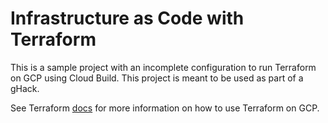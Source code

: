# Infrastructure as Code with Terraform

This is a sample project with an incomplete configuration to run Terraform on GCP using Cloud Build. This project is meant to be used as part of a gHack.

See Terraform [docs](https://developer.hashicorp.com/terraform/tutorials/gcp-get-started/infrastructure-as-code) for more information on how to use Terraform on GCP.

